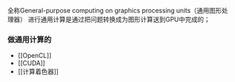 全称General-purpose computing on graphics processing units（通用图形处理器）
进行通用计算是通过把问题转换成为图形计算送到GPU中完成的；

### 做通用计算的
- [[OpenCL]]
- [[CUDA]]
- [[计算着色器]]
